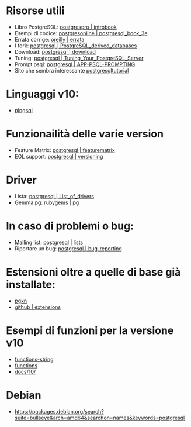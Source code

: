# Risorse utili
* Libro PostgreSQL: [postgrespro | introbook](https://postgrespro.com/community/books/introbook)
* Esempi di codice: [postgresonline | postgresql_book_3e](https://www.postgresonline.com/downloads/postgresql_book_3e.zip)
* Errata corrige: [oreilly | errata](https://www.oreilly.com/catalog/errata.csp?isbn=0636920052715)
* I fork: [postgresql | PostgreSQL_derived_databases](https://wiki.postgresql.org/wiki/PostgreSQL_derived_databases)
* Download: [postgresql | download](https://www.postgresql.org/download/)
* Tuning: [postgresql | Tuning_Your_PostgreSQL_Server](https://wiki.postgresql.org/wiki/Tuning_Your_PostgreSQL_Server)
* Prompt psql: [postgresql | APP-PSQL-PROMPTING](https://www.postgresql.org/docs/current/app-psql.html#APP-PSQL-PROMPTING)
* Sito che sembra interessante [postgresqltutorial](https://www.postgresqltutorial.com/)

# Linguaggi v10:
* [plpgsql](https://www.postgresql.org/docs/10/plpgsql.html)

# Funzionailità delle varie version
* Feature Matrix: [postgresql | featurematrix](https://www.postgresql.org/about/featurematrix/)
* EOL support: [postgresql | versioning](https://www.postgresql.org/support/versioning/)

# Driver
* Lista: [postgresql | List_of_drivers](https://wiki.postgresql.org/wiki/List_of_drivers)
* Gemma pg: [rubygems | pg](https://rubygems.org/gems/pg/)

# In caso di problemi o bug:
* Mailing list: [postgresql | lists](https://www.postgresql.org/list/)
* Riportare un bug: [postgresql | bug-reporting](https://www.postgresql.org/docs/current/bug-reporting.html)

# Estensioni oltre a quelle di base già installate:
* [pgxn](https://pgxn.org/)
* [github | extensions](https://github.com/search?q=postgresql+extensions&type=repositories)

# Esempi di funzioni per la versione v10
* [functions-string](https://www.postgresql.org/docs/10/functions-string.html)
* [functions](https://www.postgresql.org/docs/10/functions.html)
* [docs/10/](https://www.postgresql.org/docs/10/)

# Debian
* https://packages.debian.org/search?suite=bullseye&arch=amd64&searchon=names&keywords=postgresql